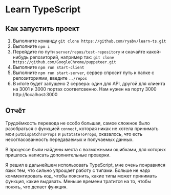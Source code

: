 # Learn TypeScript

## Как запустить проект

1. Выполните команду ```git clone https://github.com/ryabv/learn-ts.git```
2. Выполните ```npm i```
3. Перейдите по пути ```server/repos/test-repository``` и скачайте какой-нибудь репозиторий, например так: ```git clone https://github.com/GoogleChrome/puppeteer.git```
4. Выполните ```npm run start-client```
5. Выполните ```npm run start-server```, сервер спросит путь к папке с репозиториями, введите ```../repos```
6. В итоге будет запущено 2 сервера: один для API, другой для клиента на 3001 и 3000 портах соответсвенно. Нам нужен на порту 3000 http://localhost:3000

## Отчёт

Трудоёмкость перевода не особо большая, самое сложное было разобраться с функцией ```connect```, которая никак не хотела принимать мои ```putDispatchToProps``` и ```putStateToProps```, оказалось, что есть несогласованность передаваемых и получаемых данных.

В процессе были найдены места с возможными ошибками, для которых пришлось написать дополнительные проверки.

Я решил в дальнейшем использовать TypeScript, мне очень понравился язык тем, что сильно упрощает работу с типами. Больше не надо комментировать код, чтобы пояснить, какие типы может принимать функция, какие выдавать. Меньше времени тратится на то, чтобы понять, что делает функция.